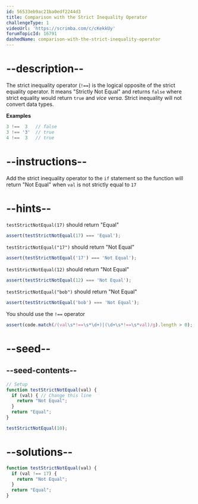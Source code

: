 ```yaml
---
id: 56533eb9ac21ba0edf2244d3
title: Comparison with the Strict Inequality Operator
challengeType: 1
videoUrl: 'https://scrimba.com/c/cKekkUy'
forumTopicId: 16791
dashedName: comparison-with-the-strict-inequality-operator
---
```


# --description--

The strict inequality operator (`!==`) is the logical opposite of the strict equality operator. It means "Strictly Not Equal" and returns `false` where strict equality would return `true` and *vice versa*. Strict inequality will not convert data types.

**Examples**

```js
3 !==  3   // false
3 !== '3'  // true
4 !==  3   // true
```

# --instructions--

Add the strict inequality operator to the `if` statement so the function will return "Not Equal" when `val` is not strictly equal to `17`

# --hints--

`testStrictNotEqual(17)` should return "Equal"

```js
assert(testStrictNotEqual(17) === 'Equal');
```

`testStrictNotEqual("17")` should return "Not Equal"

```js
assert(testStrictNotEqual('17') === 'Not Equal');
```

`testStrictNotEqual(12)` should return "Not Equal"

```js
assert(testStrictNotEqual(12) === 'Not Equal');
```

`testStrictNotEqual("bob")` should return "Not Equal"

```js
assert(testStrictNotEqual('bob') === 'Not Equal');
```

You should use the `!==` operator

```js
assert(code.match(/(val\s*!==\s*\d+)|(\d+\s*!==\s*val)/g).length > 0);
```

# --seed--

## --seed-contents--

```js
// Setup
function testStrictNotEqual(val) {
  if (val) { // Change this line
    return "Not Equal";
  }
  return "Equal";
}

testStrictNotEqual(10);
```

# --solutions--

```js
function testStrictNotEqual(val) {
  if (val !== 17) {
    return "Not Equal";
  }
  return "Equal";
}
```